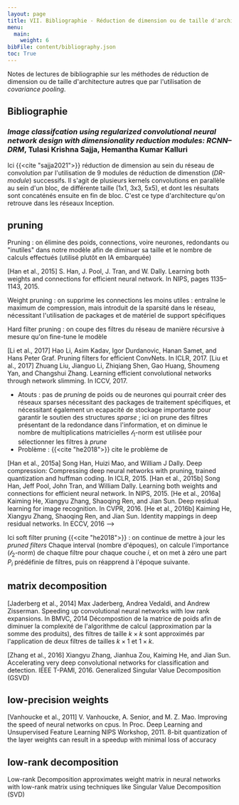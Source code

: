 ```yaml
---
layout: page
title: VII. Bibliographie - Réduction de dimension ou de taille d'architecture
menu:
  main:
    weight: 6
bibFile: content/bibliography.json
toc: True
---
```


Notes de lectures de bibliographie sur les méthodes de réduction de dimension ou de taille d'architecture autres que par l'utilisation de _covariance pooling_.

<!--more-->

## Bibliographie

### _Image classifcation using regularized convolutional neural network design with dimensionality reduction modules: RCNN–DRM_, Tulasi Krishna Sajja, Hemantha Kumar Kalluri

Ici {{<cite "sajja2021">}} réduction de dimension au sein du réseau de convolution par l'utilisation de 9 modules de réduction de dimenstion (_DR-module_) successifs. Il s'agit de plusieurs kernels convolutions en parallèle au sein d'un bloc, de différente taille (1x1, 3x3, 5x5), et dont les résultats sont concaténés ensuite en fin de bloc. C'est ce type d'architecture qu'on retrouve dans les réseaux Inception.

## pruning

Pruning : on élimine des poids, connections, voire neurones, redondants ou "inutiles" dans notre modèle afin de diminuer sa taille et le nombre de calculs effectués (utilisé plutôt en IA embarquée)

[Han et al., 2015] S. Han, J. Pool, J. Tran, and W. Dally. Learning both weights and connections for efficient neural network. In NIPS, pages 1135–1143, 2015.

Weight pruning : on supprime les connections les moins utiles : entraîne le maximum de compression, mais introduit de la sparsité dans le réseau, nécessitant l'utilisation de packages et de matériel de support spécifiques 

Hard filter pruning : on coupe des filtres du réseau de manière récursive à mesure qu'on fine-tune le modèle 

[Li et al., 2017] Hao Li, Asim Kadav, Igor Durdanovic, Hanan Samet, and Hans Peter Graf. Pruning filters for efficient ConvNets. In ICLR, 2017. 
[Liu et al., 2017] Zhuang Liu, Jianguo Li, Zhiqiang Shen, Gao Huang, Shoumeng Yan, and Changshui Zhang. Learning efficient convolutional networks through network slimming. In ICCV, 2017.

* Atouts : pas de _pruning_ de poids ou de neurones qui pourrait créer des réseaux sparses nécessitant des packages de traitement spécifiques, et nécessitant également un ecapacité de stockage importante pour garantir le soutien des structures _sparse_ ; ici on prune des filtres présentant de la redondance dans l'information, et on diminue le nombre de multiplications matricielles
  $\mathcal{l}_1$-norm est utilisée pour sélectionner les filtres à _prune_
* Problème : {{<cite "he2018">}} cite le problème de 


[Han et al., 2015a] Song Han, Huizi Mao, and William J Dally. Deep compression: Compressing deep neural networks with pruning, trained quantization and huffman coding. In ICLR, 2015. 
[Han et al., 2015b] Song Han, Jeff Pool, John Tran, and William Dally. Learning both weights and connections for efficient neural network. In NIPS, 2015. 
[He et al., 2016a] Kaiming He, Xiangyu Zhang, Shaoqing Ren, and Jian Sun. Deep residual learning for image recognition. In CVPR, 2016. 
[He et al., 2016b] Kaiming He, Xiangyu Zhang, Shaoqing Ren, and Jian Sun. Identity mappings in deep residual networks. In ECCV, 2016
-->

Ici soft filter pruning {{<cite "he2018">}} : on continue de mettre à jour les _pruned filters_
Chaque interval (nombre d'époques), on calcule l'importance ($\mathcal{l}_2$-norm) de chaque filtre pour chaque couche $i$, et on met à zéro une part $P_i$ prédéfinie de filtres, puis on réapprend à l'époque suivante.   

<!--
[Guo et al., 2016] Yiwen Guo, Anbang Yao, and Yurong Chen. Dynamic network surgery for efficient DNNs. In NIPS, 2016.
-->

## matrix decomposition

[Jaderberg et al., 2014] Max Jaderberg, Andrea Vedaldi, and Andrew Zisserman. Speeding up convolutional neural networks with low rank expansions. In BMVC, 2014
Décompostion de la matrice de poids afin de diminuer la complexité de l'algorithme de calcul (approximation par la somme des produits), des filtres de taille $k \times k$ sont approximés par l'application de deux filtres de tailles $k \times 1$ et $1 \times k$.

[Zhang et al., 2016] Xiangyu Zhang, Jianhua Zou, Kaiming He, and Jian Sun. Accelerating very deep convolutional networks for classification and detection. IEEE T-PAMI, 2016.
Generalized Singular Value Decomposition (GSVD) 

<!--
[Tai et al., 2016] 
-->

## low-precision weights
<!--
[Zhu et al., 2017] Chenzhuo Zhu, Song Han, Huizi Mao, and William J Dally. Trained ternary quantization. In ICLR, 2017.
[Zhou et al., 2017] Low-rank Decomposition approximates weight matrix in neural networks with low-rank matrix using techniques like Singular Value Decomposition (SVD)
[Courbariaux et al., 2016] M. Courbariaux and Y. Bengio. Binarynet: Training deep neural networks with weights and activations constrained to +1 or -1. arXiv preprint arXiv:1602.02830, 2016.
-->

[Vanhoucke et al., 2011] V. Vanhoucke, A. Senior, and M. Z. Mao. Improving the speed of neural networks on cpus. In Proc. Deep Learning and Unsupervised Feature Learning NIPS Workshop, 2011.
8-bit quantization of the layer weights can result in a speedup with minimal loss of accuracy


## low-rank decomposition

Low-rank Decomposition approximates weight matrix in neural networks with low-rank matrix using techniques like Singular Value Decomposition (SVD)

